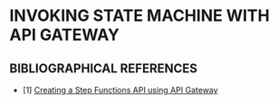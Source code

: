 # INVOKING STATE MACHINE WITH API GATEWAY

## 

## BIBLIOGRAPHICAL REFERENCES

- [1] [Creating a Step Functions API using API Gateway](https://docs.aws.amazon.com/step-functions/latest/dg/tutorial-api-gateway.html)
